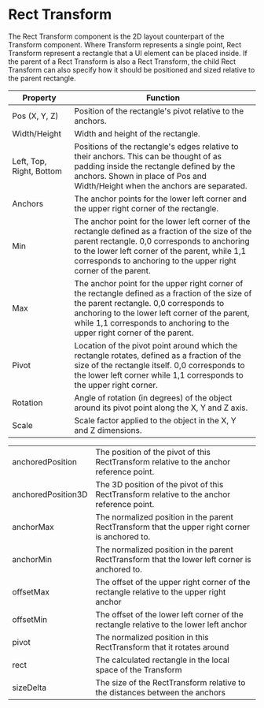 # Rect Transform

The Rect Transform component is the 2D layout counterpart of the Transform component. Where Transform represents a single point, Rect Transform represent a rectangle that a UI element can be placed inside. If the parent of a Rect Transform is also a Rect Transform, the child Rect Transform can also specify how it should be positioned and sized relative to the parent rectangle.

| Property                 | Function                                                     |
| ------------------------ | ------------------------------------------------------------ |
| Pos (X, Y, Z)            | Position of the rectangle's pivot relative to the anchors.   |
| Width/Height             | Width and height of the rectangle.                           |
| Left, Top, Right, Bottom | Positions of the rectangle's edges relative to their anchors. This can be thought of as padding inside the rectangle defined by the anchors. Shown in place of Pos and Width/Height when the anchors are separated. |
| Anchors                  | The anchor points for the lower left corner and the upper right corner of the rectangle. |
| Min                      | The anchor point for the lower left corner of the rectangle defined as a fraction of the size of the parent rectangle. 0,0 corresponds to anchoring to the lower left corner of the parent, while 1,1 corresponds to anchoring to the upper right corner of the parent. |
| Max                      | The anchor point for the upper right corner of the rectangle defined as a fraction of the size of the parent rectangle. 0,0 corresponds to anchoring to the lower left corner of the parent, while 1,1 corresponds to anchoring to the upper right corner of the parent. |
| Pivot                    | Location of the pivot point around which the rectangle rotates, defined as a fraction of the size of the rectangle itself. 0,0 corresponds to the lower left corner while 1,1 corresponds to the upper right corner. |
| Rotation                 | Angle of rotation (in degrees) of the object around its pivot point along the X, Y and Z axis. |
| Scale                    | Scale factor applied to the object in the X, Y and Z dimensions. |

|                    |                                                              |
| ------------------ | ------------------------------------------------------------ |
| anchoredPosition   | The position of the pivot of this RectTransform relative to the anchor reference point. |
| anchoredPosition3D | The 3D position of the pivot of this RectTransform relative to the anchor reference point. |
| anchorMax          | The normalized position in the parent RectTransform that the upper right corner is anchored to. |
| anchorMin          | The normalized position in the parent RectTransform that the lower left corner is anchored to. |
| offsetMax          | The offset of the upper right corner of the rectangle relative to the upper right anchor |
| offsetMin          | The offset of the lower left corner of the rectangle relative to the lower left anchor |
| pivot              | The normalized position in this RectTransform that it rotates around |
| rect               | The calculated rectangle in the local space of the Transform |
| sizeDelta          | The size of the RectTransform relative to the distances between the anchors |

